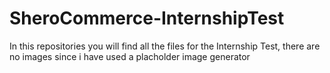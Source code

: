 # SheroCommerce-InternshipTest
In this repositories you will find all the files for the Internship Test, there are no images since i have used a placholder image generator
